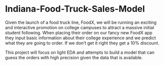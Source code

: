 # Indiana-Food-Truck-Sales-Model

Given the launch of a food truck line, FoodX, we will be running an exciting and interactive promotion on college campuses to attract a massive initial student following.  When placing their order on our fancy new FoodX app they input basic information about their college experience and we predict what they are going to order.  If we don’t get it right they get a 10% discount.

This project will focus on light EDA and attempts to build a model that can guess the orders with high precision given the data that is available.
